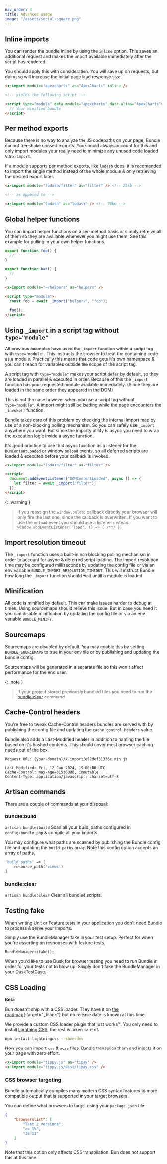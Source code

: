 ```yaml
---
nav_order: 4
title: Advanced usage
image: "/assets/social-square.png"
---
```


## Inline imports

You can render the bundle inline by using the `inline` option. This saves an additional request and makes the import available immediately after the script has rendered.

You should apply this with consideration. You will save up on requests, but doing so will increase the initial page load response size.

```html
<x-import module="apexcharts" as="ApexCharts" inline />

<!-- yields the following script -->

<script type="module" data-module="apexcharts" data-alias="ApexCharts">
  // Your minified bundle
</script>
```

## Per method exports

Because there is no way to analyze the JS codepaths on your page, Bundle cannot treeshake unused exports.
You should always account for this and only import modules your really need to minimize any unused code loaded via `x-import`.

If a module supports per method exports, like `lodash` does, it is recomended to import the single method instead of the whole module & only retrieving the desired export later.

```html
<x-import module="lodash/filter" as="filter" /> <!-- 25kb -->

<!-- as opposed to -->

<x-import module="lodash" as="lodash" /> <!-- 78kb -->
```

## Global helper functions

You can import helper functions on a per-method basis or simply retreive all of them so they are available whenever you might use them. See this example for pulling in your own helper functions.

```javascript
export function foo() {
  //
}

export function bar() {
  //
}
```

```html
<x-import module="~/helpers" as="helpers" />

<script type="module">
  const foo = await _import("helpers", "foo");

  foo();
</script>
```

## Using `_import` in a script tag without `type="module"`

All previous examples have used the `_import` function within a script tag with `type='module'`. This instructs the browser to treat the containing code as a module. Practically this means that code gets it's own namespace & you can't reach for variables outside the scope of the script tag.

A script tag with `type="module"` makes your script `defer` by default, so they are loaded in parallel & executed in order. Because of this the `_import` function has your requested module available immediately. (Since they are loaded in the same order they appeared in the DOM)

This is not the case however when you use a script tag without `type="module"`. A import might still be loading while the page encounters the `_invoke()` function.

Bundle takes care of this problem by checking the internal import map by use of a non-blocking polling mechanism. So you can safely use `_import` anywhere you want. But since the importy utility is async you need to wrap the execution logic inside a async function.

It's good practice to use that async function as a listener for the `DOMContentLoaded` or window `onload` events, so all deferred scripts are loaded & executed before your callback is invoked.

```html
<x-import module="lodash/filter" as="filter" />

<script>
  document.addEventListener("DOMContentLoaded", async () => {
    let filter = await _import("filter");
  });
</script>
```

{: .warning }

> If you reassign the `window.onload` callback directly your browser will only fire the last one, since the callback is overwriten. If you want to use the `onload` event you should use a listener instead: `window.addEventListener('load', () => { /**/ })`

## Import resolution timeout

The `_import` function uses a built-in non blocking polling mechanism in order to account for async & deferred script loading. The import resolution time may be configured milliseconds by updating the config file or via an env variable `BUNDLE_IMPORT_RESOLUTION_TIMEOUT`. This will instruct Bundle how long the `_import` function should wait untill a module is loaded.

## Minification

All code is minified by default. This can make issues harder to debug at times. Using sourcemaps should relieve this issue. But in case you need it you can disable minification by updating the config file or via an env variable `BUNDLE_MINIFY`.

## Sourcemaps

Sourcemaps are disabled by default. You may enable this by setting `BUNDLE_SOURCEMAPS` to true in your env file or by publishing and updating the bundle config.

Sourcemaps will be generated in a separate file so this won't affect performance for the end user.

{: .note }

> If your project stored previously bundled files you need to run the [bundle:clear](https://laravel-bundle.dev/advanced-usage.html#artisan-bundleclear) command

## Cache-Control headers

You're free to tweak Cache-Control headers bundles are served with by publishing the config file and updating the `cache_control_headers` value.

Bundle also adds a Last-Modified header in addition to naming the file based on it's hashed contents. This should cover most browser caching needs out of the box.

```
Request URL: {your-domain}/x-import/e52def31336c.min.js

Last-Modified: Fri, 12 Jan 2024, 19:00:00 UTC
Cache-Control: max-age=31536000, immutable
Content-Type: application/javascript; charset=utf-8
```

## Artisan commands

There are a couple of commands at your disposal:

### bundle:build

`artisan bundle:build` Scan all your build_paths configured in `config/bundle.php` & compile all your imports.

You may configure what paths are scanned by publishing the Bundle config file and updating the `build_paths` array. Note this config option accepts an array of paths.

```php
'build_paths' => [
    resource_path('views')
]
```

### bundle:clear

`artisan bundle:clear` Clear all bundled scripts.

## Testing fake

When writing Unit or Feature tests in your application you don't need Bundle to process & serve your imports.

Simply use the BundleManager fake in your test setup. Perfect for when you're asserting on responses with feature tests.

```php
BundleManager::fake();
```

When you'd like to use Dusk for browser testing you need to run Bundle in order for your tests not to blow up. Simply don't fake the BundleManager in your DuskTestCase.

## CSS Loading

**Beta**

Bun doesn't ship with a CSS loader. They have it on [the roadmap](https://github.com/oven-sh/bun/issues/159){:target="\_blank"} but no release date is known at this time. 

We provide a custom CSS loader plugin that just works™. You only need to install [Lightning CSS](https://lightningcss.dev/), the rest is taken care of.

``` bash
npm install lightningcss --save-dev
```

Now you can import `css` & `scss` files. Bundle transpiles them and injects it on your page with zero effort.

``` html
<x-import module="tippy.js" as="tippy" />
<x-import module="tippy.js/dist/tippy.css" />
```

### CSS browser targeting

Bundle automatically compiles many modern CSS syntax features to more compatible output that is supported in your target browsers.

You can define what browsers to target using your `package.json` file:

``` json
{
	"browserslist": [
        "last 2 versions",
        ">= 1%",
        "IE 11"
    ]
}
```

Note that this option only affects CSS transpilation. Bun does not support this at this time.
